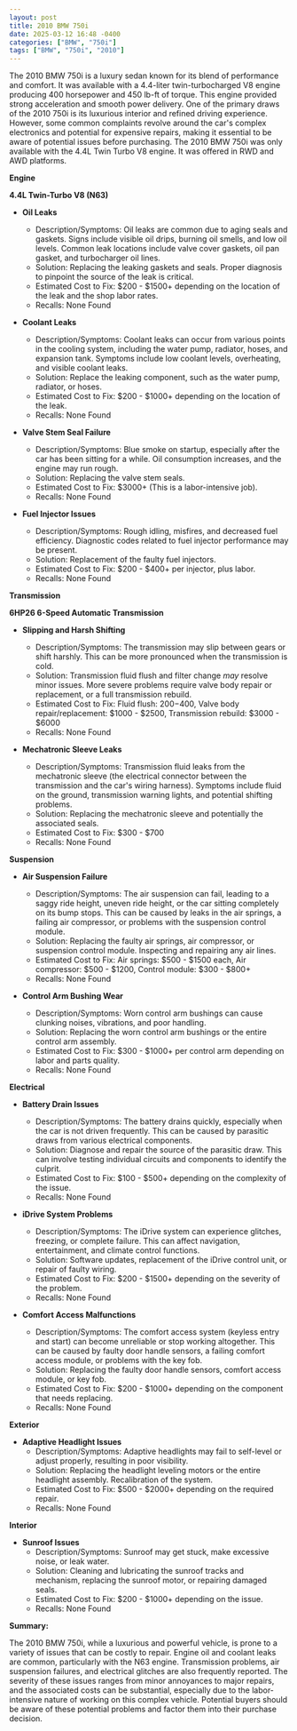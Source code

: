 ```yaml
---
layout: post
title: 2010 BMW 750i
date: 2025-03-12 16:48 -0400
categories: ["BMW", "750i"]
tags: ["BMW", "750i", "2010"]
---
```

The 2010 BMW 750i is a luxury sedan known for its blend of performance and comfort. It was available with a 4.4-liter twin-turbocharged V8 engine producing 400 horsepower and 450 lb-ft of torque. This engine provided strong acceleration and smooth power delivery. One of the primary draws of the 2010 750i is its luxurious interior and refined driving experience. However, some common complaints revolve around the car's complex electronics and potential for expensive repairs, making it essential to be aware of potential issues before purchasing. The 2010 BMW 750i was only available with the 4.4L Twin Turbo V8 engine. It was offered in RWD and AWD platforms.

**Engine**

**4.4L Twin-Turbo V8 (N63)**

*   **Oil Leaks**
    *   Description/Symptoms: Oil leaks are common due to aging seals and gaskets. Signs include visible oil drips, burning oil smells, and low oil levels. Common leak locations include valve cover gaskets, oil pan gasket, and turbocharger oil lines.
    *   Solution: Replacing the leaking gaskets and seals. Proper diagnosis to pinpoint the source of the leak is critical.
    *   Estimated Cost to Fix: $200 - $1500+ depending on the location of the leak and the shop labor rates.
    *   Recalls: None Found

*   **Coolant Leaks**
    *   Description/Symptoms: Coolant leaks can occur from various points in the cooling system, including the water pump, radiator, hoses, and expansion tank. Symptoms include low coolant levels, overheating, and visible coolant leaks.
    *   Solution: Replace the leaking component, such as the water pump, radiator, or hoses.
    *   Estimated Cost to Fix: $200 - $1000+ depending on the location of the leak.
    *   Recalls: None Found

*   **Valve Stem Seal Failure**
    *   Description/Symptoms: Blue smoke on startup, especially after the car has been sitting for a while. Oil consumption increases, and the engine may run rough.
    *   Solution: Replacing the valve stem seals.
    *   Estimated Cost to Fix: $3000+ (This is a labor-intensive job).
    *   Recalls: None Found

*   **Fuel Injector Issues**
    *   Description/Symptoms: Rough idling, misfires, and decreased fuel efficiency. Diagnostic codes related to fuel injector performance may be present.
    *   Solution: Replacement of the faulty fuel injectors.
    *   Estimated Cost to Fix: $200 - $400+ per injector, plus labor.
    *   Recalls: None Found

**Transmission**

**6HP26 6-Speed Automatic Transmission**

*   **Slipping and Harsh Shifting**
    *   Description/Symptoms: The transmission may slip between gears or shift harshly. This can be more pronounced when the transmission is cold.
    *   Solution: Transmission fluid flush and filter change *may* resolve minor issues. More severe problems require valve body repair or replacement, or a full transmission rebuild.
    *   Estimated Cost to Fix: Fluid flush: $200-$400, Valve body repair/replacement: $1000 - $2500, Transmission rebuild: $3000 - $6000
    *   Recalls: None Found

*   **Mechatronic Sleeve Leaks**
    *   Description/Symptoms: Transmission fluid leaks from the mechatronic sleeve (the electrical connector between the transmission and the car's wiring harness). Symptoms include fluid on the ground, transmission warning lights, and potential shifting problems.
    *   Solution: Replacing the mechatronic sleeve and potentially the associated seals.
    *   Estimated Cost to Fix: $300 - $700
    *   Recalls: None Found

**Suspension**

*   **Air Suspension Failure**
    *   Description/Symptoms: The air suspension can fail, leading to a saggy ride height, uneven ride height, or the car sitting completely on its bump stops. This can be caused by leaks in the air springs, a failing air compressor, or problems with the suspension control module.
    *   Solution: Replacing the faulty air springs, air compressor, or suspension control module. Inspecting and repairing any air lines.
    *   Estimated Cost to Fix: Air springs: $500 - $1500 each, Air compressor: $500 - $1200, Control module: $300 - $800+
    *   Recalls: None Found

*   **Control Arm Bushing Wear**
    *   Description/Symptoms: Worn control arm bushings can cause clunking noises, vibrations, and poor handling.
    *   Solution: Replacing the worn control arm bushings or the entire control arm assembly.
    *   Estimated Cost to Fix: $300 - $1000+ per control arm depending on labor and parts quality.
    *   Recalls: None Found

**Electrical**

*   **Battery Drain Issues**
    *   Description/Symptoms: The battery drains quickly, especially when the car is not driven frequently. This can be caused by parasitic draws from various electrical components.
    *   Solution: Diagnose and repair the source of the parasitic draw. This can involve testing individual circuits and components to identify the culprit.
    *   Estimated Cost to Fix: $100 - $500+ depending on the complexity of the issue.
    *   Recalls: None Found

*   **iDrive System Problems**
    *   Description/Symptoms: The iDrive system can experience glitches, freezing, or complete failure. This can affect navigation, entertainment, and climate control functions.
    *   Solution: Software updates, replacement of the iDrive control unit, or repair of faulty wiring.
    *   Estimated Cost to Fix: $200 - $1500+ depending on the severity of the problem.
    *   Recalls: None Found

*   **Comfort Access Malfunctions**
    *   Description/Symptoms: The comfort access system (keyless entry and start) can become unreliable or stop working altogether. This can be caused by faulty door handle sensors, a failing comfort access module, or problems with the key fob.
    *   Solution: Replacing the faulty door handle sensors, comfort access module, or key fob.
    *   Estimated Cost to Fix: $200 - $1000+ depending on the component that needs replacing.
    *   Recalls: None Found

**Exterior**

*   **Adaptive Headlight Issues**
    *   Description/Symptoms: Adaptive headlights may fail to self-level or adjust properly, resulting in poor visibility.
    *   Solution: Replacing the headlight leveling motors or the entire headlight assembly. Recalibration of the system.
    *   Estimated Cost to Fix: $500 - $2000+ depending on the required repair.
    *   Recalls: None Found

**Interior**

*   **Sunroof Issues**
    *   Description/Symptoms: Sunroof may get stuck, make excessive noise, or leak water.
    *   Solution: Cleaning and lubricating the sunroof tracks and mechanism, replacing the sunroof motor, or repairing damaged seals.
    *   Estimated Cost to Fix: $200 - $1000+ depending on the issue.
    *   Recalls: None Found

**Summary:**

The 2010 BMW 750i, while a luxurious and powerful vehicle, is prone to a variety of issues that can be costly to repair. Engine oil and coolant leaks are common, particularly with the N63 engine. Transmission problems, air suspension failures, and electrical glitches are also frequently reported. The severity of these issues ranges from minor annoyances to major repairs, and the associated costs can be substantial, especially due to the labor-intensive nature of working on this complex vehicle. Potential buyers should be aware of these potential problems and factor them into their purchase decision.

